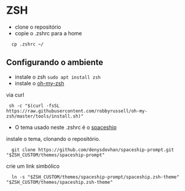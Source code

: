 # ZSH
  - clone o repositório
  - copie o .zshrc para a home
  ```shel
    cp .zshrc ~/
  ```

## Configurando o ambiente
  - instale o zsh `sudo apt install zsh`
  - instale o [oh-my-zsh](https://github.com/robbyrussell/oh-my-zsh)
  
  via curl
  ```shell
   sh -c "$(curl -fsSL https://raw.githubusercontent.com/robbyrussell/oh-my-zsh/master/tools/install.sh)"
  ``` 
  
  - O tema usado neste .zshrc é o [spaceship](https://github.com/denysdovhan/spaceship-prompt#installing)
  
  instale o tema, clonando o repositório.
  ```shell
    git clone https://github.com/denysdovhan/spaceship-prompt.git "$ZSH_CUSTOM/themes/spaceship-prompt"
  ```
  
  crie um link simbólico
  ```shell
    ln -s "$ZSH_CUSTOM/themes/spaceship-prompt/spaceship.zsh-theme" "$ZSH_CUSTOM/themes/spaceship.zsh-theme"
  ```
  
  
